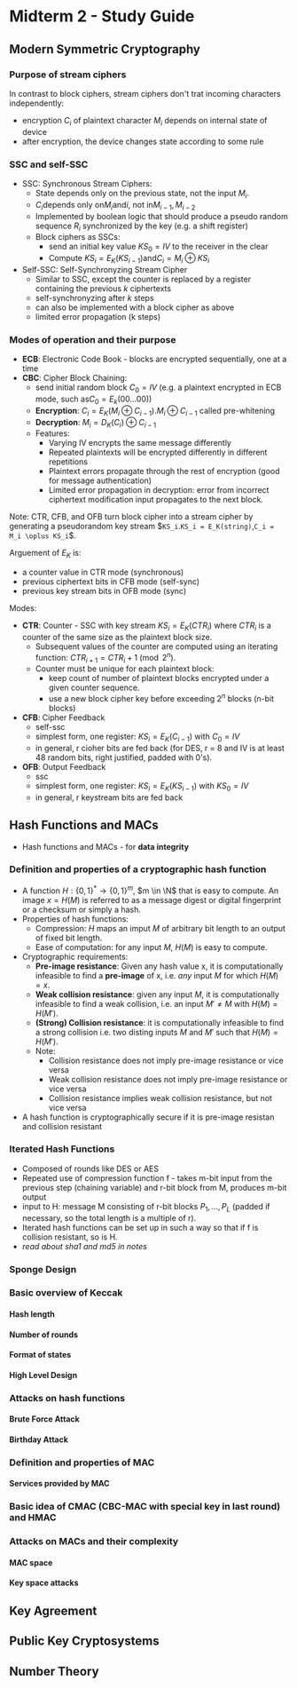 # Midterm 2 - Study Guide

## Modern Symmetric Cryptography

### Purpose of stream ciphers

In contrast to block ciphers, stream ciphers don't trat incoming characters independently:

* encryption $`C_i`$ of plaintext character $`M_i`$ depends on internal state of device
* after encryption, the device changes state according to some rule

### SSC and self-SSC

- SSC: Synchronous Stream Ciphers:
  - State depends only on the previous state, not the input $`M_i`$.
  - $`C_i`$depends only on$`M_i`$and$`i`$, not in$`M_{i-1}, M_{i-2}`$
  - Implemented by boolean logic that should produce a pseudo random sequence $`R_i`$ synchronized by the key (e.g. a shift register)
  - Block ciphers as SSCs:
    - send an initial key value $`KS_0 = IV`$ to the receiver in the clear
    - Compute $`KS_i = E_K (KS_{i-1})`$and$`C_i = M_i \oplus KS_i`$
- Self-SSC: Self-Synchronyzing Stream Cipher
  - Similar to SSC, except the counter is replaced by a register containing the previous $`k`$ ciphertexts
  - self-synchronyzing after $`k`$ steps
  - can also be implemented with a block cipher as above
  - limited error propagation (k steps)

### Modes of operation and their purpose

- **ECB**: Electronic Code Book - blocks are encrypted sequentially, one at a time
- **CBC**: Cipher Block Chaining:
  - send initial random block $`C_0 = IV`$ (e.g. a plaintext encrypted in ECB mode, such as$`C_0 = E_k(00 ... 00)`$)
  - **Encryption**: $`C_i = E_K (M_i \oplus C_{i - 1})`$.$`M_i \oplus C_{i - 1}`$ called pre-whitening
  - **Decryption**: $`M_i = D_K(C_i) \oplus C_{i - 1}`$
  - Features:
    - Varying IV encrypts the same message differently
    - Repeated plaintexts will be encrypted differently in different repetitions
    - Plaintext errors propagate through the rest of encryption (good for message authentication)
    - Limited error propagation in decryption: error from incorrect ciphertext modification input propagates to the next block.

Note: CTR, CFB, and OFB turn block cipher into a stream cipher by generating a pseudorandom key stream \$`KS_i`$.$`KS_i = E_K(string)`$,$`C_i = M_i \oplus KS_i`\$.

Arguement of $`E_K`$ is:

- a counter value in CTR mode (synchronous)
- previous ciphertext bits in CFB mode (self-sync)
- previous key stream bits in OFB mode (sync)

Modes:

- **CTR**: Counter - SSC with key stream $`KS_i = E_K(CTR_i)`$ where $`CTR_i`$ is a counter of the same size as the plaintext block size.
  - Subsequent values of the counter are computed using an iterating function: $`CTR_{i+1} = CTR_i + 1 \pmod{2^n}`$.
  - Counter must be unique for each plaintext block:
    - keep count of number of plaintext blocks encrypted under a given counter sequence.
    - use a new block cipher key before exceeding $`2^n`$ blocks (n-bit blocks)
- **CFB**: Cipher Feedback
  - self-ssc
  - simplest form, one register: $`KS_i = E_K (C_{i - 1})`$ with $`C_0 = IV`$
  - in general, r cioher bits are fed back (for DES, r = 8 and IV is at least 48 random bits, right justified, padded  with 0's).
- **OFB**: Output Feedback
  - ssc
  - simplest form, one register: $`KS_i = E_K (KS_{i - 1})`$ with $`KS_0 = IV`$
  - in general, r keystream bits are fed back

## Hash Functions and MACs

* Hash functions and MACs - for **data integrity**

### Definition and properties of a cryptographic hash function

* A function $`H: \{0, 1\}^* \to \{0, 1\}^m`$, $`m \in \N`$ that is easy to compute. An image $`x = H(M)`$ is referred to as a message digest or digital fingerprint or a checksum or simply a hash.
* Properties of hash functions:
  * Compression: $`H`$ maps an imput $`M`$ of arbitrary bit length to an output of fixed bit length.
  * Ease of computation: for any input $`M`$, $`H(M)`$ is easy to compute.
* Cryptographic requirements:
  * **Pre-image resistance**: Given any hash value x, it is computationally infeasible to find a **pre-image** of x, i.e. *any* input $`M`$ for which $`H(M) = x`$.
  * **Weak collision resistance**: given any input $`M`$, it is computationally infeasible to find a weak collision, i.e. an input $`M' \neq M`$ with $`H(M) = H(M')`$.
  * **(Strong) Collision resistance**: it is computationally infeasible to find a strong collision i.e. two disting inputs $`M`$ and $`M'`$ such that $`H(M) = H(M')`$.
  * Note:
    * Collision resistance does not imply pre-image resistance or vice versa
    * Weak collision resistance does not imply pre-image resistance or vice versa
    * Collision resistance implies weak collision resistance, but not vice versa
* A hash function is cryptographically secure if it is pre-image resistan and collision resistant

### Iterated Hash Functions

* Composed of rounds like DES or AES
* Repeated use of compression function f - takes m-bit input from the previous step (chaining variable) and r-bit block from M, produces m-bit output
* input to H: message M consisting of r-bit blocks $`P_1, ..., P_L`$ (padded if necessary, so the total length is a multiple of r).
* Iterated hash functions can be set up in such a way so that if f is collision resistant, so is H.
* *read about sha1 and md5 in notes*

### Sponge Design

<!-- todo -->

### Basic overview of Keccak

#### Hash length

#### Number of rounds

#### Format of states

#### High Level Design

### Attacks on hash functions

#### Brute Force Attack

#### Birthday Attack

### Definition and properties of MAC

#### Services provided by MAC

### Basic idea of CMAC (CBC-MAC with special key in last round) and HMAC

### Attacks on MACs and their complexity

#### MAC space

#### Key space attacks

## Key Agreement

## Public Key Cryptosystems

## Number Theory
